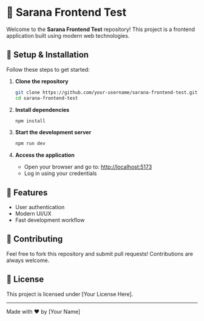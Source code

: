 # 🚀 Sarana Frontend Test

Welcome to the **Sarana Frontend Test** repository! This project is a frontend application built using modern web technologies.

## 🔧 Setup & Installation

Follow these steps to get started:

1. **Clone the repository**
   ```sh
   git clone https://github.com/your-username/sarana-frontend-test.git
   cd sarana-frontend-test
   ```

2. **Install dependencies**
   ```sh
   npm install
   ```

3. **Start the development server**
   ```sh
   npm run dev
   ```

4. **Access the application**
   - Open your browser and go to: [http://localhost:5173](http://localhost:5173)
   - Log in using your credentials

## 📌 Features
- User authentication
- Modern UI/UX
- Fast development workflow

## 🤝 Contributing
Feel free to fork this repository and submit pull requests! Contributions are always welcome. 

## 📜 License
This project is licensed under [Your License Here].

---
Made with ❤️ by [Your Name]

